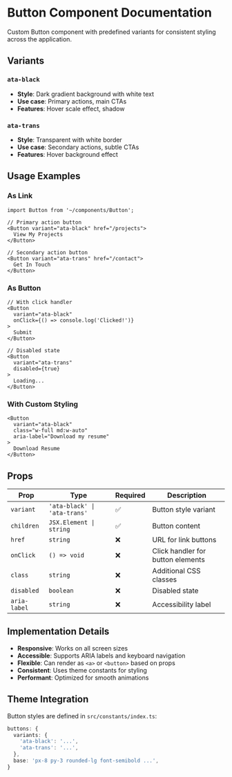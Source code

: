 # Button Component Documentation

Custom Button component with predefined variants for consistent styling across the application.

## Variants

### `ata-black`
- **Style**: Dark gradient background with white text
- **Use case**: Primary actions, main CTAs
- **Features**: Hover scale effect, shadow

### `ata-trans`
- **Style**: Transparent with white border
- **Use case**: Secondary actions, subtle CTAs
- **Features**: Hover background effect

## Usage Examples

### As Link
```tsx
import Button from '~/components/Button';

// Primary action button
<Button variant="ata-black" href="/projects">
  View My Projects
</Button>

// Secondary action button
<Button variant="ata-trans" href="/contact">
  Get In Touch
</Button>
```

### As Button
```tsx
// With click handler
<Button 
  variant="ata-black" 
  onClick={() => console.log('Clicked!')}
>
  Submit
</Button>

// Disabled state
<Button 
  variant="ata-trans" 
  disabled={true}
>
  Loading...
</Button>
```

### With Custom Styling
```tsx
<Button 
  variant="ata-black" 
  class="w-full md:w-auto"
  aria-label="Download my resume"
>
  Download Resume
</Button>
```

## Props

| Prop | Type | Required | Description |
|------|------|----------|-------------|
| `variant` | `'ata-black' \| 'ata-trans'` | ✅ | Button style variant |
| `children` | `JSX.Element \| string` | ✅ | Button content |
| `href` | `string` | ❌ | URL for link buttons |
| `onClick` | `() => void` | ❌ | Click handler for button elements |
| `class` | `string` | ❌ | Additional CSS classes |
| `disabled` | `boolean` | ❌ | Disabled state |
| `aria-label` | `string` | ❌ | Accessibility label |

## Implementation Details

- **Responsive**: Works on all screen sizes
- **Accessible**: Supports ARIA labels and keyboard navigation
- **Flexible**: Can render as `<a>` or `<button>` based on props
- **Consistent**: Uses theme constants for styling
- **Performant**: Optimized for smooth animations

## Theme Integration

Button styles are defined in `src/constants/index.ts`:

```typescript
buttons: {
  variants: {
    'ata-black': '...',
    'ata-trans': '...',
  },
  base: 'px-8 py-3 rounded-lg font-semibold ...',
}
```
